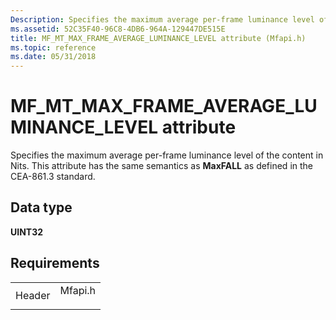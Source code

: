```yaml
---
Description: Specifies the maximum average per-frame luminance level of the content in Nits. This attribute has the same semantics as MaxFALL as defined in the CEA-861.3 standard.
ms.assetid: 52C35F40-96C8-4DB6-964A-129447DE515E
title: MF_MT_MAX_FRAME_AVERAGE_LUMINANCE_LEVEL attribute (Mfapi.h)
ms.topic: reference
ms.date: 05/31/2018
---
```


# MF\_MT\_MAX\_FRAME\_AVERAGE\_LUMINANCE\_LEVEL attribute

Specifies the maximum average per-frame luminance level of the content in Nits. This attribute has the same semantics as **MaxFALL** as defined in the CEA-861.3 standard.

## Data type

**UINT32**

## Requirements



|                   |                                                                                    |
|-------------------|------------------------------------------------------------------------------------|
| Header<br/> | <dl> <dt>Mfapi.h</dt> </dl> |



 

 




